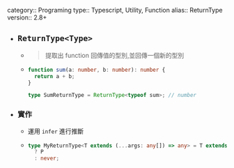category:: Programing
type:: Typescript, Utility, Function
alias:: ReturnType
version:: 2.8+

- ## `ReturnType<Type>`
	- > 提取出 function 回傳值的型別,並回傳一個新的型別
	- ```typescript
	  function sum(a: number, b: number): number {
	    return a + b;
	  }
	  
	  type SumReturnType = ReturnType<typeof sum>; // number
	  ```
- ### 實作
	- 運用 `infer` 進行推斷
	- ```typescript
	  type MyReturnType<T extends (...args: any[]) => any> = T extends (...args: any) => infer P
	  	? P
	  	: never;
	  ```